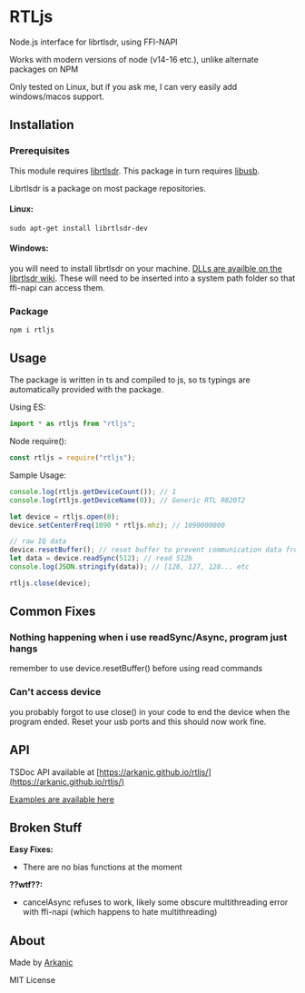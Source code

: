 # RTLjs
Node.js interface for librtlsdr, using FFI-NAPI

Works with modern versions of node (v14-16 etc.), unlike alternate packages on NPM

Only tested on Linux, but if you ask me, I can very easily add windows/macos support.

## Installation
### Prerequisites
This module requires [librtlsdr](https://github.com/steve-m/librtlsdr). This package in turn requires [libusb](https://libusb.info/).

Librtlsdr is a package on most package repositories.

#### Linux:
```sudo apt-get install librtlsdr-dev```

#### Windows:
you will need to install librtlsdr on your machine. [DLLs are availble on the librtlsdr wiki](https://osmocom.org/projects/rtl-sdr/wiki). These will need to be inserted into a system path folder so that ffi-napi can access them.

### Package
```npm i rtljs```

## Usage
The package is written in ts and compiled to js, so ts typings are automatically provided with the package.


Using ES:
```js
import * as rtljs from "rtljs";
```

Node require():
```js
const rtljs = require("rtljs");
```

Sample Usage:
```js
console.log(rtljs.getDeviceCount()); // 1
console.log(rtljs.getDeviceName(0)); // Generic RTL R820T2

let device = rtljs.open(0);
device.setCenterFreq(1090 * rtljs.mhz); // 1090000000

// raw IQ data
device.resetBuffer(); // reset buffer to prevent communication data from appearing as radio data
let data = device.readSync(512); // read 512b
console.log(JSON.stringify(data)); // [128, 127, 128... etc

rtljs.close(device);
```

## Common Fixes
### Nothing happening when i use readSync/Async, program just hangs
remember to use device.resetBuffer() before using read commands
### Can't access device
you probably forgot to use close() in your code to end the device when the program ended. Reset your usb ports and this should now work fine.

## API
TSDoc API available at [https://arkanic.github.io/rtljs/](https://arkanic.github.io/rtljs/)

[Examples are available here](https://github.com/Arkanic/rtljs/tree/main/example)

## Broken Stuff
**Easy Fixes:**
- There are no bias functions at the moment

**??wtf??:**
- cancelAsync refuses to work, likely some obscure multithreading error with ffi-napi (which happens to hate multithreading)

## About
Made by [Arkanic](https://github.com/Arkanic)

MIT License
